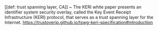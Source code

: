 [[def: trust spanning layer, CA]]
~ The KERI white paper presents an identifier system security overlay, called the Key Event Receipt Infrastructure (KERI) protocol, that serves as a trust spanning layer for the Internet.
https://trustoverip.github.io/tswg-keri-specification#introduction

